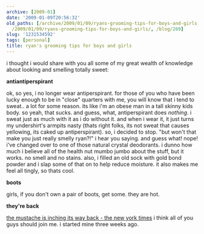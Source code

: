 ```yaml
---
archive: [2009-01]
date: '2009-01-09T20:56:32'
old_paths: [/archive/2009/01/09/ryans-grooming-tips-for-boys-and-girls.html, /wp/2009/01/09/ryans-grooming-tips-for-boys-and-girls/,
  /2009/01/09/ryans-grooming-tips-for-boys-and-girls/, /blog/269]
slug: '1231534592'
tags: [personal]
title: ryan's grooming tips for boys and girls
---
```


i thought i would share with you all some of my great wealth of knowledge
about looking and smelling totally sweet:

**antiantiperspirant**

ok, so yes, i no longer wear antiperspirant. for those of you who have
been lucky enough to be in "close" quarters with me, you will know that
i tend to sweat.. a lot for some reason. its like i'm an obese man in
a tall skinny kids body. so yeah, that sucks. and guess, what,
antiperspirant does _nothing_. i sweat just as much with it as i do
without it. and when i wear it, it just turns my undershirt's armpits
nasty (thats right folks, its not sweat that causes yellowing, its caked
up antiperspirant). so, i decided to stop. "but won't that make you just
really smelly ryan?!" i hear you saying. and guess what! nope! i've
changed over to one of those natural crystal deodorants. i dunno how much
i believe all of the health nut mumbo jumbo about the stuff, but it works.
no smell and no stains. also, i filled an old sock with gold bond powder
and i slap some of that on to help reduce moisture. it also makes me feel
all tingly, so thats cool.

**boots**

girls, if you don't own a pair of boots, get some. they are hot.

**they're back**

[the mustache is inching its way back - the new york times][1] i think all
of you guys should join me. i started mine three weeks ago. 

[1]: http://www.nytimes.com/2009/01/08/fashion/08CODES.html?_r=3

